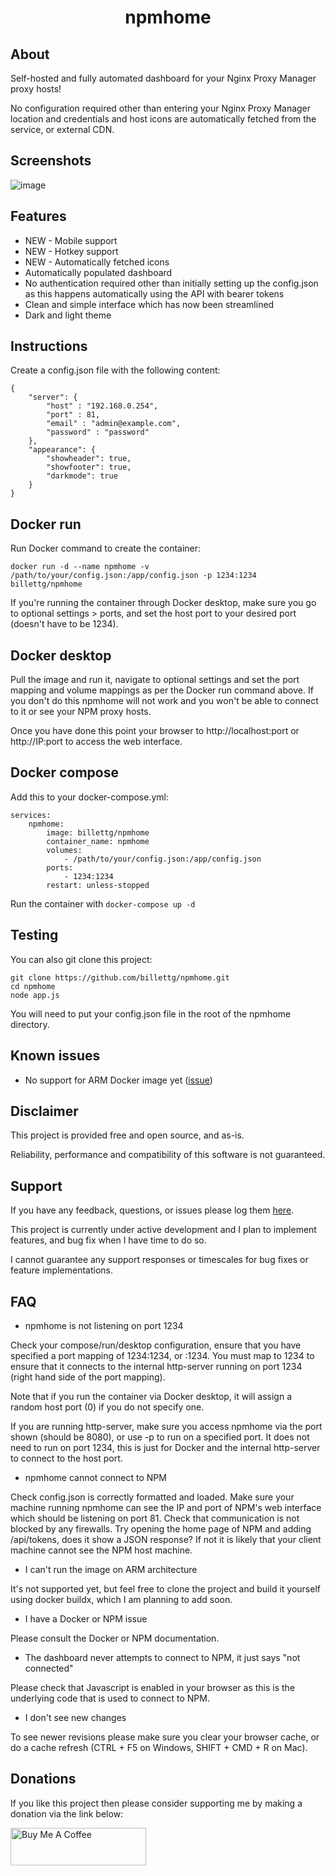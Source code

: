 # <p align=center>npmhome</p>

## About

Self-hosted and fully automated dashboard for your Nginx Proxy Manager proxy hosts!

No configuration required other than entering your Nginx Proxy Manager location and credentials and host icons are automatically fetched from the service, or external CDN.

## Screenshots

![image](https://github.com/billettg/npmhome/assets/3407237/849bb14f-4111-4ef4-bda3-519340ef658b)

## Features

- NEW - Mobile support
- NEW - Hotkey support
- NEW - Automatically fetched icons
- Automatically populated dashboard
- No authentication required other than initially setting up the config.json as this happens automatically using the API with bearer tokens
- Clean and simple interface which has now been streamlined
- Dark and light theme

## Instructions

Create a config.json file with the following content:

```
{
    "server": {
        "host" : "192.168.0.254",
        "port" : 81,
        "email" : "admin@example.com", 
        "password" : "password"
    },
    "appearance": {
        "showheader": true,
        "showfooter": true,
        "darkmode": true
    }
}
```

## Docker run

Run Docker command to create the container:

```docker run -d --name npmhome -v /path/to/your/config.json:/app/config.json -p 1234:1234 billettg/npmhome```

If you're running the container through Docker desktop, make sure you go to optional settings > ports, and set the host port to your desired port (doesn't have to be 1234).

## Docker desktop

Pull the image and run it, navigate to optional settings and set the port mapping and volume mappings as per the Docker run command above. If you don't do this npmhome will not work and you won't be able to connect to it or see your NPM proxy hosts.

Once you have done this point your browser to http://localhost:port or http://IP:port to access the web interface.

## Docker compose

Add this to your docker-compose.yml:

```
services:
    npmhome:
        image: billettg/npmhome
        container_name: npmhome
        volumes:
            - /path/to/your/config.json:/app/config.json
        ports:
            - 1234:1234
        restart: unless-stopped
```

Run the container with ```docker-compose up -d```

## Testing

You can also git clone this project:

```
git clone https://github.com/billettg/npmhome.git
cd npmhome
node app.js
```

You will need to put your config.json file in the root of the npmhome directory.

## Known issues

- No support for ARM Docker image yet ([issue](https://github.com/billettg/npmhome/issues/2))

## Disclaimer

This project is provided free and open source, and as-is.

Reliability, performance and compatibility of this software is not guaranteed.

## Support

If you have any feedback, questions, or issues please log them [here](https://github.com/billettg/npmhome/issues).

This project is currently under active development and I plan to implement features, and bug fix when I have time to do so.

I cannot guarantee any support responses or timescales for bug fixes or feature implementations.

## FAQ

- npmhome is not listening on port 1234

Check your compose/run/desktop configuration, ensure that you have specified a port mapping of 1234:1234, or <yourhostport>:1234. You must map to 1234 to ensure that it connects to the internal http-server running on port 1234 (right hand side of the port mapping).

Note that if you run the container via Docker desktop, it will assign a random host port (0) if you do not specify one.

If you are running http-server, make sure you access npmhome via the port shown (should be 8080), or use -p <yourport> to run on a specified port. It does not need to run on port 1234, this is just for Docker and the internal http-server to connect to the host port.

- npmhome cannot connect to NPM

Check config.json is correctly formatted and loaded. Make sure your machine running npmhome can see the IP and port of NPM's web interface which should be listening on port 81. Check that communication is not blocked by any firewalls. Try opening the home page of NPM and adding /api/tokens, does it show a JSON response? If not it is likely that your client machine cannot see the NPM host machine.

- I can't run the image on ARM architecture

It's not supported yet, but feel free to clone the project and build it yourself using docker buildx, which I am planning to add soon.

- I have a Docker or NPM issue

Please consult the Docker or NPM documentation.

- The dashboard never attempts to connect to NPM, it just says "not connected"

Please check that Javascript is enabled in your browser as this is the underlying code that is used to connect to NPM.

- I don't see new changes

To see newer revisions please make sure you clear your browser cache, or do a cache refresh (CTRL + F5 on Windows, SHIFT + CMD + R on Mac).

## Donations

If you like this project then please consider supporting me by making a donation via the link below:

<a href="https://www.buymeacoffee.com/billettg" target="_blank"><img src="https://cdn.buymeacoffee.com/buttons/v2/default-violet.png" alt="Buy Me A Coffee" style="height: 60px !important;width: 217px !important;" ></a>
